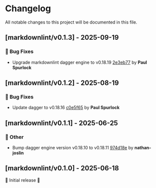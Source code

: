 # Changelog

All notable changes to this project will be documented in this file.

## [markdownlint/v0.1.3] - 2025-09-19

### 🐛 Bug Fixes

- Upgrade markdownlint dagger engine to v0.18.19 [2e3eb77](https://github.com/act3-ai/dagger/commit/2e3eb7713af692e89503d044b0828a80d535fa4b) by **Paul Spurlock**


## [markdownlint/v0.1.2] - 2025-08-19

### 🐛 Bug Fixes

- Update dagger to v0.18.16 [c0e5f65](https://github.com/act3-ai/dagger/commit/c0e5f65fae2026be45df75e971ee76d8f4312ab0) by **Paul Spurlock**


## [markdownlint/v0.1.1] - 2025-06-25

### 💼 Other

- Bump dagger engine version v0.18.10 to v0.18.11 [974d18e](https://github.com/act3-ai/dagger/commit/974d18e73f0bb17ce27698f7d8a9abc3003b98f6) by **nathan-joslin**


## [markdownlint/v0.1.0] - 2025-06-18

🚀 Initial release 🚀

